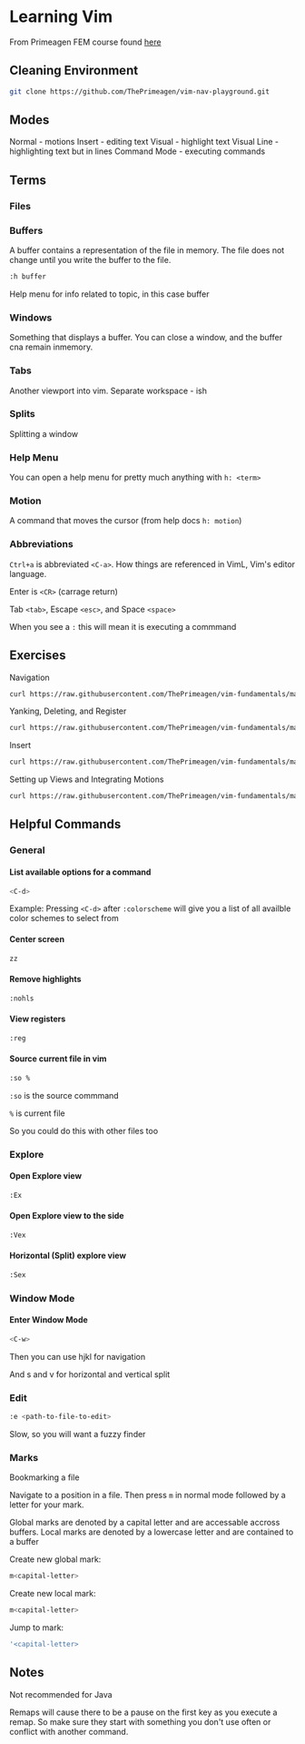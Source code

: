 # Learning Vim

From Primeagen FEM course found [here](https://github.com/ThePrimeagen/vim-fundamentals?tab=readme-ov-file)

## Cleaning Environment

```bash
git clone https://github.com/ThePrimeagen/vim-nav-playground.git
```

## Modes

Normal - motions
Insert - editing text
Visual - highlight text
Visual Line - highlighting text but in lines
Command Mode - executing commands

## Terms

### Files

### Buffers

A buffer contains a representation of the file in memory. The file does not change until you write the buffer to the file.

```bash
:h buffer
```

Help menu for info related to topic, in this case buffer

### Windows

Something that displays a buffer. You can close a window, and the buffer cna remain inmemory.

### Tabs

Another viewport into vim. Separate workspace - ish

### Splits

Splitting a window

### Help Menu

You can open a help menu for pretty much anything with `h: <term>`

### Motion

A command that moves the cursor (from help docs `h: motion`)

### Abbreviations

`Ctrl+a` is abbreviated `<C-a>`. How things are referenced in VimL, Vim's editor language.

Enter is `<CR>` (carrage return)

Tab `<tab>`, Escape `<esc>`, and Space `<space>`

When you see a `:` this will mean it is executing a commmand

## Exercises

Navigation

```bash
curl https://raw.githubusercontent.com/ThePrimeagen/vim-fundamentals/master/course-website/lessons/exercise-0-hjkl-x.md > exercise.md && vim exercise.md
```

Yanking, Deleting, and Register

```bash
curl https://raw.githubusercontent.com/ThePrimeagen/vim-fundamentals/master/course-website/lessons/exercise-1-dyp.md > exercise.md && vim exercise.md
```

Insert

```bash
curl https://raw.githubusercontent.com/ThePrimeagen/vim-fundamentals/master/course-website/lessons/exercise-2-insert.md > exercise.md && vim exercise.md
```

Setting up Views and Integrating Motions

```bash
curl https://raw.githubusercontent.com/ThePrimeagen/vim-fundamentals/master/course-website/lessons/some-javascript.md > exercise.js && vim exercise.js
```

## Helpful Commands

### General

#### List available options for a command

```bash
<C-d>
```

Example: Pressing `<C-d>` after `:colorscheme` will give you a list of all availble color schemes to select from

#### Center screen

```bash
zz
```

#### Remove highlights

```bash
:nohls
```

#### View registers

```bash
:reg
```

#### Source current file in vim

```bash
:so %
```

`:so` is the source commmand

`%` is current file

So you could do this with other files too

### Explore

#### Open Explore view

```bash
:Ex
```

#### Open Explore view to the side

```bash
:Vex
```

#### Horizontal (Split) explore view

```bash
:Sex
```

### Window Mode

#### Enter Window Mode

```bash
<C-w>
```

Then you can use hjkl for navigation

And s and v for horizontal and vertical split

### Edit

```bash
:e <path-to-file-to-edit>
```

Slow, so you will want a fuzzy finder

### Marks

Bookmarking a file

Navigate to a position in a file. Then press `m` in normal mode followed by a letter for your mark.

Global marks are denoted by a capital letter and are accessable accross buffers.
Local marks are denoted by a lowercase letter and are contained to a buffer

Create new global mark:

```bash
m<capital-letter>
```

Create new local mark:

```bash
m<capital-letter>
```

Jump to mark:
```bash
'<capital-letter>
```

## Notes

Not recommended for Java

Remaps will cause there to be a pause on the first key as you execute a remap. So make sure they start with something you don't use often or conflict with another command.

